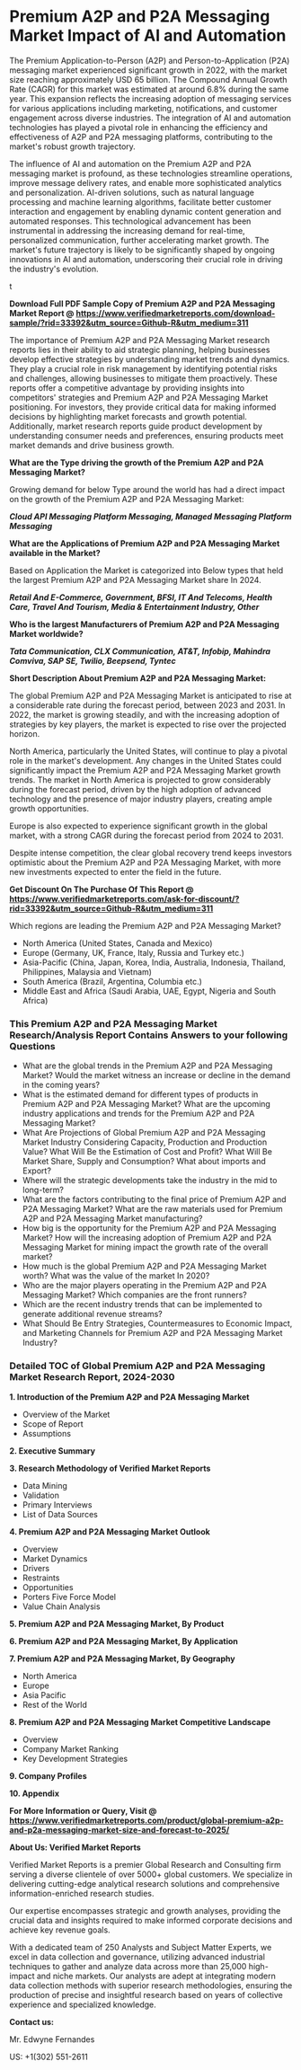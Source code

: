 <meta name="title" content="Global Premium A2P and P2A Messaging Market Impact of AI and Automation"><meta name="description" content="The Premium Application-to-Person (A2P) and Person-to-Application (P2A) messaging market experienced significant growth in 2022, with the market size reaching approxim"><meta name="title" content="Premium A2P and P2A Messaging Market Size, Share, Scope, Trends, Growth, Opportunities, Analysis, Forecast"><h1>Premium A2P and P2A Messaging Market Impact of AI and Automation</h1><p>The Premium Application-to-Person (A2P) and Person-to-Application (P2A) messaging market experienced significant growth in 2022, with the market size reaching approximately USD 65 billion. The Compound Annual Growth Rate (CAGR) for this market was estimated at around 6.8% during the same year. This expansion reflects the increasing adoption of messaging services for various applications including marketing, notifications, and customer engagement across diverse industries. The integration of AI and automation technologies has played a pivotal role in enhancing the efficiency and effectiveness of A2P and P2A messaging platforms, contributing to the market's robust growth trajectory.</p><p>The influence of AI and automation on the Premium A2P and P2A messaging market is profound, as these technologies streamline operations, improve message delivery rates, and enable more sophisticated analytics and personalization. AI-driven solutions, such as natural language processing and machine learning algorithms, facilitate better customer interaction and engagement by enabling dynamic content generation and automated responses. This technological advancement has been instrumental in addressing the increasing demand for real-time, personalized communication, further accelerating market growth. The market's future trajectory is likely to be significantly shaped by ongoing innovations in AI and automation, underscoring their crucial role in driving the industry's evolution.</p>t</p><p id="" class=""><strong>Download Full PDF Sample Copy of Premium A2P and P2A Messaging Market Report @ <a href="https://www.verifiedmarketreports.com/download-sample/?rid=33392&utm_source=Github-R&utm_medium=311" target="_blank">https://www.verifiedmarketreports.com/download-sample/?rid=33392&utm_source=Github-R&utm_medium=311</a></strong></p><p>The importance of&nbsp;Premium A2P and P2A Messaging Market research reports lies in their ability to aid strategic planning, helping businesses develop effective strategies by understanding market trends and dynamics. They play a crucial role in risk management by identifying potential risks and challenges, allowing businesses to mitigate them proactively. These reports offer a competitive advantage by providing insights into competitors' strategies and Premium A2P and P2A Messaging Market positioning. For investors, they provide critical data for making informed decisions by highlighting market forecasts and growth potential. Additionally, market research reports guide product development by understanding consumer needs and preferences, ensuring products meet market demands and drive business growth.</p><p><strong>What are the&nbsp;Type driving the growth of the Premium A2P and P2A Messaging Market?</strong></p><p id="" class="">Growing demand for below Type around the world has had a direct impact on the growth of the Premium A2P and P2A Messaging Market:</p><em><strong>Cloud API Messaging Platform Messaging, Managed Messaging Platform Messaging</strong></em></p><strong>What are the&nbsp;Applications&nbsp;of Premium A2P and P2A Messaging Market available in the Market?</strong></p><p id="" class="">Based on Application the Market is categorized into Below types that held the largest Premium A2P and P2A Messaging Market share In 2024.</p><em><strong>Retail And E-Commerce, Government, BFSI, IT And Telecoms, Health Care, Travel And Tourism, Media & Entertainment Industry, Other</strong></em></p><strong>Who is the largest Manufacturers of Premium A2P and P2A Messaging Market worldwide?</strong></p><p><em><strong>Tata Communication, CLX Communication, AT&T, Infobip, Mahindra Comviva, SAP SE, Twilio, Beepsend, Tyntec</strong></em></p><p id="" class=""><strong>Short Description About Premium A2P and P2A Messaging Market:</strong></p><p>The global Premium A2P and P2A Messaging Market is anticipated to rise at a considerable rate during the forecast period, between 2023 and 2031. In 2022, the market is growing steadily, and with the increasing adoption of strategies by key players, the market is expected to rise over the projected horizon.</p><p>North America, particularly the United States, will continue to play a pivotal role in the market's development. Any changes in the United States could significantly impact the Premium A2P and P2A Messaging Market growth trends. The market in North America is projected to grow considerably during the forecast period, driven by the high adoption of advanced technology and the presence of major industry players, creating ample growth opportunities.</p><p>Europe is also expected to experience significant growth in the global market, with a strong CAGR during the forecast period from 2024 to 2031.</p><p>Despite intense competition, the clear global recovery trend keeps investors optimistic about the Premium A2P and P2A Messaging Market, with more new investments expected to enter the field in the future.</p><p id="" class=""><strong>Get Discount On The Purchase Of This Report @ <a href="https://www.verifiedmarketreports.com/ask-for-discount/?rid=33392&utm_source=Github-R&utm_medium=311" target="_blank">https://www.verifiedmarketreports.com/ask-for-discount/?rid=33392&utm_source=Github-R&utm_medium=311</a></strong></p>Which regions are leading the Premium A2P and P2A Messaging Market?</p><ul><li>North America (United States, Canada and Mexico)</li><li>Europe (Germany, UK, France, Italy, Russia and Turkey etc.)</li><li>Asia-Pacific (China, Japan, Korea, India, Australia, Indonesia, Thailand, Philippines, Malaysia and Vietnam)</li><li>South America (Brazil, Argentina, Columbia etc.)</li><li>Middle East and Africa (Saudi Arabia, UAE, Egypt, Nigeria and South Africa)</li></ul><h3 id="" class="">This Premium A2P and P2A Messaging Market Research/Analysis Report Contains Answers to your following Questions</h3><ul><li>What are the global trends in the Premium A2P and P2A Messaging Market? Would the market witness an increase or decline in the demand in the coming years?</li><li>What is the estimated demand for different types of products in Premium A2P and P2A Messaging Market? What are the upcoming industry applications and trends for the Premium A2P and P2A Messaging Market?</li><li>What Are Projections of Global Premium A2P and P2A Messaging Market Industry Considering Capacity, Production and Production Value? What Will Be the Estimation of Cost and Profit? What Will Be Market Share, Supply and Consumption? What about imports and Export?</li><li>Where will the strategic developments take the industry in the mid to long-term?</li><li>What are the factors contributing to the final price of Premium A2P and P2A Messaging Market? What are the raw materials used for Premium A2P and P2A Messaging Market manufacturing?</li><li>How big is the opportunity for the Premium A2P and P2A Messaging Market? How will the increasing adoption of Premium A2P and P2A Messaging Market for mining impact the growth rate of the overall market?</li><li>How much is the global Premium A2P and P2A Messaging Market worth? What was the value of the market In 2020?</li><li>Who are the major players operating in the Premium A2P and P2A Messaging Market? Which companies are the front runners?</li><li>Which are the recent industry trends that can be implemented to generate additional revenue streams?</li><li>What Should Be Entry Strategies, Countermeasures to Economic Impact, and Marketing Channels for Premium A2P and P2A Messaging Market Industry?</li></ul><h3 id="" class="">Detailed TOC of Global Premium A2P and P2A Messaging Market Research Report, 2024-2030</h3><p id="" class=""><strong>1. Introduction of the Premium A2P and P2A Messaging Market</strong></p><ul><li>Overview of the Market</li><li>Scope of Report</li><li>Assumptions</li></ul><p id="" class=""><strong>2. Executive Summary</strong></p><p id="" class=""><strong>3. Research Methodology of Verified Market Reports</strong></p><ul><li>Data Mining</li><li>Validation</li><li>Primary Interviews</li><li>List of Data Sources</li></ul><p id="" class=""><strong>4. Premium A2P and P2A Messaging Market Outlook</strong></p><ul><li>Overview</li><li>Market Dynamics</li><li>Drivers</li><li>Restraints</li><li>Opportunities</li><li>Porters Five Force Model</li><li>Value Chain Analysis</li></ul><p id="" class=""><strong>5. Premium A2P and P2A Messaging Market, By Product</strong></p><p id="" class=""><strong>6. Premium A2P and P2A Messaging Market, By Application</strong></p><p id="" class=""><strong>7. Premium A2P and P2A Messaging Market, By Geography</strong></p><ul><li>North America</li><li>Europe</li><li>Asia Pacific</li><li>Rest of the World</li></ul><p id="" class=""><strong>8. Premium A2P and P2A Messaging Market Competitive Landscape</strong></p><ul><li>Overview</li><li>Company Market Ranking</li><li>Key Development Strategies</li></ul><p id="" class=""><strong>9. Company Profiles</strong></p><p id="" class=""><strong>10. Appendix</strong></p><p id="" class=""><strong>For More Information or Query, Visit @ <a href="https://www.verifiedmarketreports.com/product/global-premium-a2p-and-p2a-messaging-market-size-and-forecast-to-2025/" target="_blank">https://www.verifiedmarketreports.com/product/global-premium-a2p-and-p2a-messaging-market-size-and-forecast-to-2025/</a></strong></p><p id="" class=""><strong>About Us: Verified Market Reports</strong></p><p id="" class="">Verified Market Reports is a premier Global Research and Consulting firm serving a diverse clientele of over 5000+ global customers. We specialize in delivering cutting-edge analytical research solutions and comprehensive information-enriched research studies.</p><p id="" class="">Our expertise encompasses strategic and growth analyses, providing the crucial data and insights required to make informed corporate decisions and achieve key revenue goals.</p><p id="" class="">With a dedicated team of 250 Analysts and Subject Matter Experts, we excel in data collection and governance, utilizing advanced industrial techniques to gather and analyze data across more than 25,000 high-impact and niche markets. Our analysts are adept at integrating modern data collection methods with superior research methodologies, ensuring the production of precise and insightful research based on years of collective experience and specialized knowledge.</p><p id="" class=""><strong>Contact us:</strong></p><p id="" class="">Mr. Edwyne Fernandes</p><p id="" class="">US: +1(302) 551-2611</p>